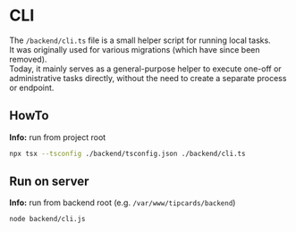 # CLI

The `/backend/cli.ts` file is a small helper script for running local tasks.  
It was originally used for various migrations (which have since been removed).  
Today, it mainly serves as a general-purpose helper to execute one-off or administrative tasks directly, without the need to create a separate process or endpoint.

## HowTo

**Info:** run from project root

```bash
npx tsx --tsconfig ./backend/tsconfig.json ./backend/cli.ts
```

## Run on server

**Info:** run from backend root (e.g. `/var/www/tipcards/backend`)

```bash
node backend/cli.js
```
